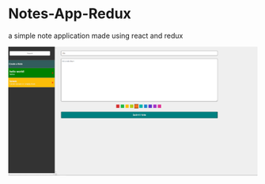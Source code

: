 # Notes-App-Redux
a simple note application made using react and redux

![Screen Shot](README-imgs/Capture.PNG)
